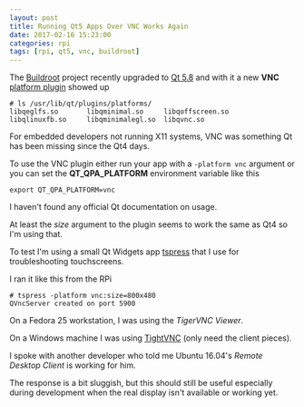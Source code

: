 ```yaml
---
layout: post
title: Running Qt5 Apps Over VNC Works Again 
date: 2017-02-16 15:23:00
categories: rpi
tags: [rpi, qt5, vnc, buildroot]
---
```


The [Buildroot][buildroot] project recently upgraded to [Qt 5.8][qt5.8-release] and with it a new **VNC** [platform plugin][qpa] showed up

    # ls /usr/lib/qt/plugins/platforms/
    libqeglfs.so       libqminimal.so     libqoffscreen.so
    libqlinuxfb.so     libqminimalegl.so  libqvnc.so


For embedded developers not running X11 systems, VNC was something Qt has been missing since the Qt4 days.

To use the VNC plugin either run your app with a `-platform vnc` argument or you can set the **QT\_QPA\_PLATFORM** environment variable like this

    export QT_QPA_PLATFORM=vnc

I haven't found any official Qt documentation on usage.

At least the *size* argument to the plugin seems to work the same as Qt4 so I'm using that.

To test I'm using a small Qt Widgets app [tspress][tspress] that I use for troubleshooting touchscreens.

I ran it like this from the RPi

    # tspress -platform vnc:size=800x480
    QVncServer created on port 5900

On a Fedora 25 workstation, I was using the *TigerVNC Viewer*.
 
On a Windows machine I was using [TightVNC][tightvnc] (only need the client pieces).

I spoke with another developer who told me Ubuntu 16.04's *Remote Desktop Client* is working for him.

The response is a bit sluggish, but this should still be useful especially during development when the real display isn't available or working yet.

[buildroot]: https://buildroot.org/
[qt5.8-release]: http://blog.qt.io/blog/2017/01/23/qt-5-8-released/
[qpa]: http://doc.qt.io/qt-5/embedded-linux.html
[tspress]: https://github.com/scottellis/tspress
[tightvnc]: http://www.tightvnc.com/
